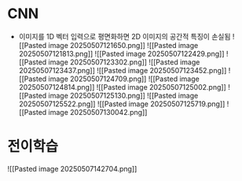# CNN
- 이미지를 1D 벡터 입력으로 평면화하면 2D 이미지의 공간적 특징이 손실됨
![[Pasted image 20250507121650.png]]
![[Pasted image 20250507121813.png]]
![[Pasted image 20250507122429.png]]
![[Pasted image 20250507123302.png]]
![[Pasted image 20250507123437.png]]
![[Pasted image 20250507123452.png]]
![[Pasted image 20250507124709.png]]
![[Pasted image 20250507124814.png]]
![[Pasted image 20250507125002.png]]
![[Pasted image 20250507125130.png]]
![[Pasted image 20250507125522.png]]
![[Pasted image 20250507125719.png]]
![[Pasted image 20250507130042.png]]


# 전이학습

![[Pasted image 20250507142704.png]]
